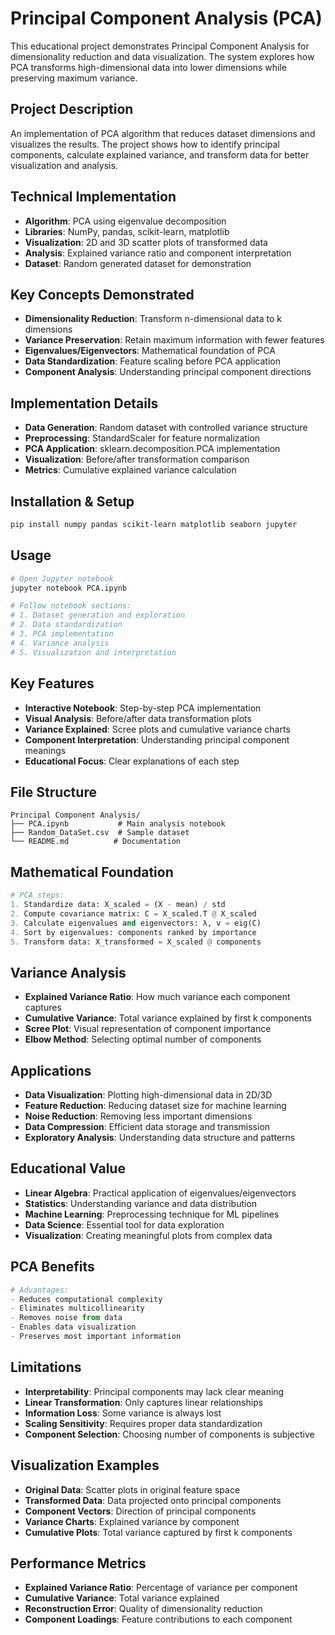 # Principal Component Analysis (PCA)

This educational project demonstrates Principal Component Analysis for dimensionality reduction and data visualization. The system explores how PCA transforms high-dimensional data into lower dimensions while preserving maximum variance.

## Project Description

An implementation of PCA algorithm that reduces dataset dimensions and visualizes the results. The project shows how to identify principal components, calculate explained variance, and transform data for better visualization and analysis.

## Technical Implementation
- **Algorithm**: PCA using eigenvalue decomposition
- **Libraries**: NumPy, pandas, scikit-learn, matplotlib
- **Visualization**: 2D and 3D scatter plots of transformed data
- **Analysis**: Explained variance ratio and component interpretation
- **Dataset**: Random generated dataset for demonstration

## Key Concepts Demonstrated
- **Dimensionality Reduction**: Transform n-dimensional data to k dimensions
- **Variance Preservation**: Retain maximum information with fewer features
- **Eigenvalues/Eigenvectors**: Mathematical foundation of PCA
- **Data Standardization**: Feature scaling before PCA application
- **Component Analysis**: Understanding principal component directions

## Implementation Details
- **Data Generation**: Random dataset with controlled variance structure
- **Preprocessing**: StandardScaler for feature normalization
- **PCA Application**: sklearn.decomposition.PCA implementation
- **Visualization**: Before/after transformation comparison
- **Metrics**: Cumulative explained variance calculation

## Installation & Setup
```bash
pip install numpy pandas scikit-learn matplotlib seaborn jupyter
```

## Usage
```bash
# Open Jupyter notebook
jupyter notebook PCA.ipynb

# Follow notebook sections:
# 1. Dataset generation and exploration
# 2. Data standardization
# 3. PCA implementation
# 4. Variance analysis
# 5. Visualization and interpretation
```

## Key Features
- **Interactive Notebook**: Step-by-step PCA implementation
- **Visual Analysis**: Before/after data transformation plots
- **Variance Explained**: Scree plots and cumulative variance charts
- **Component Interpretation**: Understanding principal component meanings
- **Educational Focus**: Clear explanations of each step

## File Structure
```
Principal Component Analysis/
├── PCA.ipynb           # Main analysis notebook
├── Random_DataSet.csv  # Sample dataset
└── README.md          # Documentation
```

## Mathematical Foundation
```python
# PCA steps:
1. Standardize data: X_scaled = (X - mean) / std
2. Compute covariance matrix: C = X_scaled.T @ X_scaled
3. Calculate eigenvalues and eigenvectors: λ, v = eig(C)
4. Sort by eigenvalues: components ranked by importance
5. Transform data: X_transformed = X_scaled @ components
```

## Variance Analysis
- **Explained Variance Ratio**: How much variance each component captures
- **Cumulative Variance**: Total variance explained by first k components
- **Scree Plot**: Visual representation of component importance
- **Elbow Method**: Selecting optimal number of components

## Applications
- **Data Visualization**: Plotting high-dimensional data in 2D/3D
- **Feature Reduction**: Reducing dataset size for machine learning
- **Noise Reduction**: Removing less important dimensions
- **Data Compression**: Efficient data storage and transmission
- **Exploratory Analysis**: Understanding data structure and patterns

## Educational Value
- **Linear Algebra**: Practical application of eigenvalues/eigenvectors
- **Statistics**: Understanding variance and data distribution
- **Machine Learning**: Preprocessing technique for ML pipelines
- **Data Science**: Essential tool for data exploration
- **Visualization**: Creating meaningful plots from complex data

## PCA Benefits
```python
# Advantages:
- Reduces computational complexity
- Eliminates multicollinearity
- Removes noise from data
- Enables data visualization
- Preserves most important information
```

## Limitations
- **Interpretability**: Principal components may lack clear meaning
- **Linear Transformation**: Only captures linear relationships
- **Information Loss**: Some variance is always lost
- **Scaling Sensitivity**: Requires proper data standardization
- **Component Selection**: Choosing number of components is subjective

## Visualization Examples
- **Original Data**: Scatter plots in original feature space
- **Transformed Data**: Data projected onto principal components
- **Component Vectors**: Direction of principal components
- **Variance Charts**: Explained variance by component
- **Cumulative Plots**: Total variance captured by first k components

## Performance Metrics
- **Explained Variance Ratio**: Percentage of variance per component
- **Cumulative Variance**: Total variance explained
- **Reconstruction Error**: Quality of dimensionality reduction
- **Component Loadings**: Feature contributions to each component 